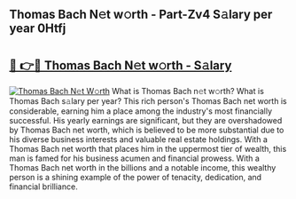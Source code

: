 ## Thomas Bach N𝚎t w𝚘rth - Part-Zv4 S𝚊lary per year 0Htfj

# <h2><a href="http://gc4mpyg.nevu.top/?p=Thomas+Bach">🔗 👉🔴 Thomas Bach N𝚎t w𝚘rth - S𝚊lary</a></h2>

[![Thomas Bach N𝚎t W𝚘rth](https://i.imgur.com/Oavwk0R.jpeg)](http://gc4mpyg.nevu.top/?p=Thomas+Bach)
What is Thomas Bach n𝚎t w𝚘rth? What is Thomas Bach s𝚊lary per year?
This rich person's Thomas Bach net worth is considerable, earning him a place among the industry's most financially successful. His yearly earnings are significant, but they are overshadowed by Thomas Bach net worth, which is believed to be more substantial due to his diverse business interests and valuable real estate holdings. With a Thomas Bach net worth that places him in the uppermost tier of wealth, this man is famed for his business acumen and financial prowess. With a Thomas Bach net worth in the billions and a notable income, this wealthy person is a shining example of the power of tenacity, dedication, and financial brilliance.
